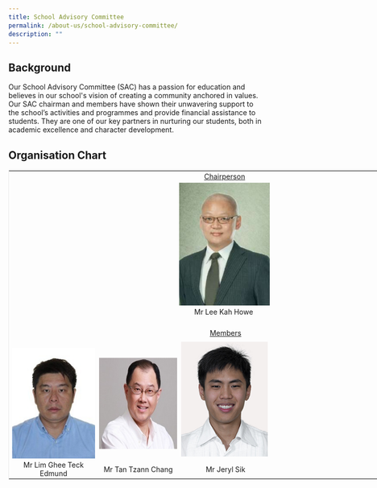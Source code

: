 ```yaml
---
title: School Advisory Committee
permalink: /about-us/school-advisory-committee/
description: ""
---
```

Background
----------

  

Our School Advisory Committee (SAC) has a passion for education and believes in&nbsp;our school's vision of creating a community anchored in values. Our SAC chairman&nbsp;and members have shown their unwavering support to the school’s activities and&nbsp;programmes and provide financial assistance to students. They are one of our key&nbsp;partners in nurturing our students, both in academic excellence and character&nbsp;development.

Organisation Chart
------------------

  
  

<table style="margin: auto; outline: 0px; padding: 0px; clear: both; border: 1px solid rgb(234, 234, 234); width: 865.5px;" class="ive_eobj_center iveo_table ives_tab_zen"><tbody style="margin: 0px; outline: 0px; padding: 0px;"><tr style="margin: 0px; outline: 0px; padding: 0px;"><td style="margin: 0px; outline: 0px; padding: 2px; text-align: center; width: 177px;"><br style="margin: 0px; outline: 0px; padding: 0px;"></td><td style="margin: 0px; outline: 0px; padding: 2px; text-align: center; width: 159px;"><br style="margin: 0px; outline: 0px; padding: 0px;"></td><td style="margin: 0px; outline: 0px; padding: 2px; text-align: center; width: 183px;"><u style="margin: 0px; outline: 0px; padding: 0px;">Chairperson</u><br style="margin: 0px; outline: 0px; padding: 0px;"></td><td style="margin: 0px; outline: 0px; padding: 2px; text-align: center; width: 178px;">&nbsp;</td><td style="margin: 0px; outline: 0px; padding: 2px; text-align: center; width: 168px;">&nbsp;</td></tr><tr style="margin: 0px; outline: 0px; padding: 0px;"><td style="margin: 0px; outline: 0px; padding: 2px; text-align: center;">&nbsp;</td><td style="margin: 0px; outline: 0px; padding: 2px; text-align: center;"></td><td style="margin: 0px; outline: 0px; padding: 2px; text-align: center;"><img style="margin: auto; outline: none; padding: 0px; border: none; clear: both; display: block; width: 183px; height: 244px;" class="ive_eobj_center" alt="Lee Kah Howe.jpg" src="/images/Lee Kah Howe.jpg"></td><td style="margin: 0px; outline: 0px; padding: 2px; text-align: center; width: 60px;">&nbsp;</td><td style="margin: 0px; outline: 0px; padding: 2px; text-align: center; width: 60px;">&nbsp;</td></tr><tr style="margin: 0px; outline: 0px; padding: 0px;"><td style="margin: 0px; outline: 0px; padding: 2px; text-align: center;">&nbsp;</td><td style="margin: 0px; outline: 0px; padding: 2px; text-align: center;">&nbsp;</td><td style="margin: 0px; outline: 0px; padding: 2px; text-align: center;">Mr Lee Kah Howe&nbsp;</td><td style="margin: 0px; outline: 0px; padding: 2px; text-align: center; width: 60px;">&nbsp;</td><td style="margin: 0px; outline: 0px; padding: 2px; text-align: center; width: 60px;">&nbsp;</td></tr><tr style="margin: 0px; outline: 0px; padding: 0px;"><td style="margin: 0px; outline: 0px; padding: 2px; text-align: center;">&nbsp;</td><td style="margin: 0px; outline: 0px; padding: 2px; text-align: center;">&nbsp;</td><td style="margin: 0px; outline: 0px; padding: 2px; text-align: center;">&nbsp;</td><td style="margin: 0px; outline: 0px; padding: 2px; text-align: center; width: 60px;">&nbsp;</td><td style="margin: 0px; outline: 0px; padding: 2px; text-align: center; width: 60px;">&nbsp;</td></tr><tr style="margin: 0px; outline: 0px; padding: 0px;"><td style="margin: 0px; outline: 0px; padding: 2px; text-align: center;">&nbsp;</td><td style="margin: 0px; outline: 0px; padding: 2px; text-align: center;">&nbsp;</td><td style="margin: 0px; outline: 0px; padding: 2px; text-align: center;">&nbsp;<u style="margin: 0px; outline: 0px; padding: 0px;">Members</u></td><td style="margin: 0px; outline: 0px; padding: 2px; text-align: center; width: 60px;">&nbsp;</td><td style="margin: 0px; outline: 0px; padding: 2px; text-align: center; width: 60px;">&nbsp;</td></tr><tr style="margin: 0px; outline: 0px; padding: 0px;"><td style="margin: 0px; outline: 0px; padding: 2px; text-align: center;"><br style="margin: 0px; outline: 0px; padding: 0px;"><img style="margin: auto; outline: none; padding: 0px; border: none; clear: both; display: block; width: 165px; height: 220px;" class="ive_eobj_center" alt="Edmund Lim.jpg" src="/images/Edmund Lim.jpg"></td><td style="margin: 0px; outline: 0px; padding: 2px; text-align: center;"><br style="margin: 0px; outline: 0px; padding: 0px;"><img style="margin: auto; outline: none; padding: 0px; border: none; clear: both; display: block; width: 186px; height: 181px;" class="ive_eobj_center" alt="Tan Tzann Chang.jpg" src="/images/Tan Tzann Chang.jpg"></td><td style="margin: 0px; outline: 0px; padding: 2px; text-align: center; width: 60px;"><img style="margin: auto; outline: none; padding: 0px; border: none; clear: both; display: block; width: 172px; height: 228px;" class="ive_eobj_center" alt="Jeryl.jpg" src="/images/Jeryl.jpg"></td></tr><tr style="margin: 0px; outline: 0px; padding: 0px;"><td style="margin: 0px; outline: 0px; padding: 2px; text-align: center; width: 60px;">Mr Lim Ghee Teck Edmund</td><td style="margin: 0px; outline: 0px; padding: 2px; text-align: center; width: 60px;">Mr Tan Tzann Chang</td><td style="margin: 0px; outline: 0px; padding: 2px; text-align: center; width: 60px;">&nbsp;Mr Jeryl Sik</td></tr></tbody></table>